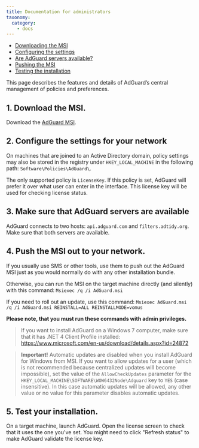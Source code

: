 ```yaml
---
title: Documentation for administrators
taxonomy:
  category:
    - docs
---
```


- [Downloading the MSI](#msi-download)
- [Configuring the settings](#settings-configuring)
- [Are AdGuard servers available?](#servers-available)
- [Pushing the MSI](#msi-push)
- [Testing the installation](#installation-test)

This page describes the features and details of AdGuard’s central management of policies and preferences.

<a name="msi-download"></a>

## 1. Download the MSI.

Download the [AdGuard MSI](https://cdn.adguard.com/public/Windows/AdGuard.msi).

<a name="settings-configuring"></a>

## 2. Configure the settings for your network

On machines that are joined to an Active Directory domain, policy settings may also be stored in the registry under `HKEY_LOCAL_MACHINE` in the following path: `Software\Policies\AdGuard\`.

The only supported policy is `LicenseKey`. If this policy is set, AdGuard will prefer it over what user can enter in the interface. This license key will be used for checking license status.

<a name="servers-available"></a>

## 3. Make sure that AdGuard servers are available

AdGuard connects to two hosts: `api.adguard.com` and `filters.adtidy.org`. Make sure that both servers are available.

<a name="msi-push"></a>

## 4. Push the MSI out to your network.

If you usually use SMS or other tools, use them to push out the AdGuard MSI just as you would normally do with any other installation bundle.

Otherwise, you can run the MSI on the target machine directly (and silently) with this command:
`Msiexec /q /i AdGuard.msi`

If you need to roll out an update, use this command:
`Msiexec AdGuard.msi /q /i AdGuard.msi REINSTALL=ALL REINSTALLMODE=vomus`

**Please note, that you must run these commands with admin privileges.**

> If you want to install AdGuard on a Windows 7 computer, make sure that it has .NET 4 Client Profile installed: https://www.microsoft.com/en-us/download/details.aspx?id=24872

> **Important!** Automatic updates are disabled when you install AdGuard for Windows from MSI. If you want to allow updates for a user (which is not recommended because centralized updates will become impossible), set the value of the `AllowCheckUpdates` parameter for the `HKEY_LOCAL_MACHINE\SOFTWARE\WOW6432Node\Adguard` key to `YES` (case insensitive). In this case automatic updates will be allowed, any other value or no value for this parameter disables automatic updates.

<a name="installation-test"></a>

## 5. Test your installation.

On a target machine, launch AdGuard. Open the license screen to check that it uses the one you've set. You might need to click "Refresh status" to make AdGuard validate the license key.
